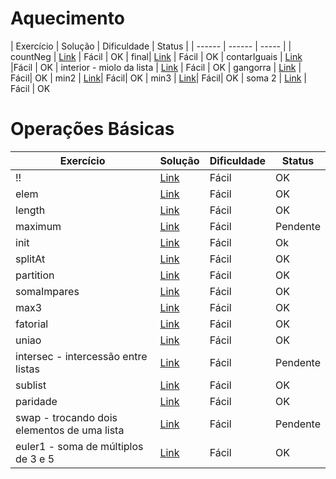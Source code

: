 # Aquecimento

| Exercício | Solução | Dificuldade | Status |
| ------ | ------ | ----- |
| countNeg | [Link](Aquecimento/countNeg.hs "Solução") | Fácil | OK
| final|  [Link](Aquecimento/final.hs "Solução") | Fácil | OK
| contarIguais | [Link](Aquecimento/contarIguais.hs "Solução") |Fácil | OK
| interior - miolo da lista | [Link](Aquecimento/interior.hs "Solução") | Fácil | OK 
| gangorra | [Link](Aquecimento/gangorra.hs "Solução") | Fácil| OK
| min2 |   [Link](Aquecimento/min2.hs "Solução")| Fácil| OK 
| min3 |  [Link](Aquecimento/min3.hs "Solução")| Fácil| OK 
| soma 2 | [Link](Aquecimento/soma2.hs "Solução") | Fácil | OK

# Operações Básicas

| Exercício | Solução | Dificuldade | Status |
| ------ | ------ | ----- | ---- |
| !! | [Link](Aquecimento/indice.hs "Solução") | Fácil | OK
| elem|  [Link](Aquecimento/elem.hs "Solução") | Fácil | OK
| length | [Link](Aquecimento/length.hs "Solução") |Fácil | OK 
| maximum | [Link](Aquecimento/maximum.hs "Solução") | Fácil | Pendente
| init | [Link](Aquecimento/init.hs "Solução") | Fácil | Ok
| splitAt |   [Link](Aquecimento/splitAt.hs "Solução")| Fácil | OK
| partition |  [Link](Aquecimento/partition.hs "Solução")| Fácil| OK 
| somaImpares | [Link](Aquecimento/somaImpares.hs "Solução") | Fácil | OK
| max3 | [Link](Aquecimento/max3.hs "Solução") | Fácil | OK
| fatorial|  [Link](Aquecimento/fatorial.hs "Solução") | Fácil | OK
| uniao | [Link](Aquecimento/uniao.hs "Solução") |Fácil | OK
| intersec - intercessão entre listas | [Link](Aquecimento/intersec.hs "Solução") | Fácil | Pendente 
| sublist | [Link](Aquecimento/sublist.hs "Solução") | Fácil | OK
| paridade |   [Link](Aquecimento/paridade.hs "Solução")| Fácil| OK
| swap - trocando dois elementos de uma lista|  [Link](Aquecimento/swap.hs "Solução")| Fácil | Pendente
| euler1 - soma de múltiplos de 3 e 5 | [Link](Aquecimento/euler1.hs "Solução") | Fácil | OK
